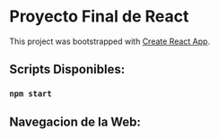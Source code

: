 # Proyecto Final de React

This project was bootstrapped with [Create React App](https://github.com/facebook/create-react-app).

## Scripts Disponibles:

### `npm start`

## Navegacion de la Web:


